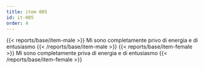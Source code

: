 ```yaml
---
title: item 005
id: it-005
order: 4
---
```

{{< reports/base/item-male >}}
  Mi sono completamente privo di energia e di entusiasmo
{{< /reports/base/item-male >}}
{{< reports/base/item-female >}}
  Mi sono completamente priva di energia e di entusiasmo
{{< /reports/base/item-female >}}
